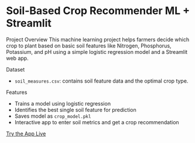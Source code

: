 #  Soil-Based Crop Recommender ML + Streamlit

Project Overview
This machine learning project helps farmers decide which crop to plant based on basic soil features like Nitrogen, Phosphorus, Potassium, and pH using a simple logistic regression model and a Streamlit web app.

 Dataset
- `soil_measures.csv`: contains soil feature data and the optimal crop type.

 Features
- Trains a model using logistic regression
- Identifies the best single soil feature for prediction
- Saves model as `crop_model.pkl`
- Interactive app to enter soil metrics and get a crop recommendation

 [Try the App Live](https://soil-crop-predictor.streamlit.app/)

